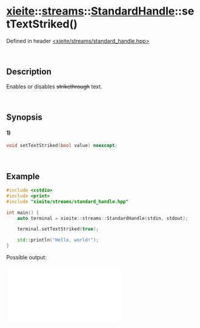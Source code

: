 # [xieite](../../../../../xieite.md)\:\:[streams](../../../../../streams.md)\:\:[StandardHandle](../../../standard_handle.md)\:\:setTextStriked\(\)
Defined in header [<xieite/streams/standard_handle.hpp>](../../../../../../include/xieite/streams/standard_handle.hpp)

&nbsp;

## Description
Enables or disables ~~strikethrough~~ text.

&nbsp;

## Synopsis
#### 1)
```cpp
void setTextStriked(bool value) noexcept;
```

&nbsp;

## Example
```cpp
#include <cstdio>
#include <print>
#include "xieite/streams/standard_handle.hpp"

int main() {
    auto terminal = xieite::streams::StandardHandle(stdin, stdout);

    terminal.setTextStriked(true);

    std::println("Hello, world!");
}
```
Possible output:

![image](./set_text_striked.md)
